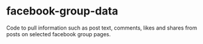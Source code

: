 # facebook-group-data
Code to pull information such as post text, comments, likes and shares from posts on selected facebook group pages.

